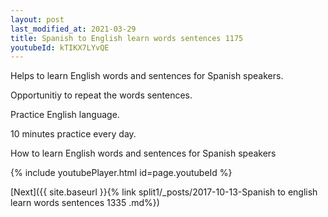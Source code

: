 ```yaml
---
layout: post
last_modified_at: 2021-03-29
title: Spanish to English learn words sentences 1175 
youtubeId: kTIKX7LYvQE
---
```

 
 
Helps to learn English words and sentences for Spanish speakers.

Opportunitiy to repeat the words sentences. 

Practice English language. 
 
10 minutes practice every day. 
 
How to learn English words and sentences for Spanish speakers 
 
{% include youtubePlayer.html id=page.youtubeId %}
 
 
[Next]({{ site.baseurl }}{% link  split1/_posts/2017-10-13-Spanish to english learn words sentences 1335 .md%})
 
